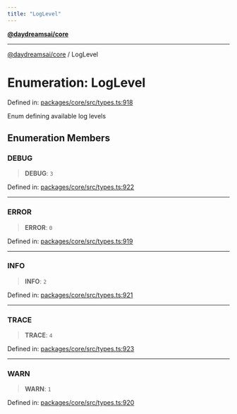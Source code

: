 ```yaml
---
title: "LogLevel"
---
```


[**@daydreamsai/core**](./api-reference.md)

***

[@daydreamsai/core](./api-reference.md) / LogLevel

# Enumeration: LogLevel

Defined in: [packages/core/src/types.ts:918](https://github.com/dojoengine/daydreams/blob/612e9304717c546d301f9cac8c204de734cac957/packages/core/src/types.ts#L918)

Enum defining available log levels

## Enumeration Members

### DEBUG

> **DEBUG**: `3`

Defined in: [packages/core/src/types.ts:922](https://github.com/dojoengine/daydreams/blob/612e9304717c546d301f9cac8c204de734cac957/packages/core/src/types.ts#L922)

***

### ERROR

> **ERROR**: `0`

Defined in: [packages/core/src/types.ts:919](https://github.com/dojoengine/daydreams/blob/612e9304717c546d301f9cac8c204de734cac957/packages/core/src/types.ts#L919)

***

### INFO

> **INFO**: `2`

Defined in: [packages/core/src/types.ts:921](https://github.com/dojoengine/daydreams/blob/612e9304717c546d301f9cac8c204de734cac957/packages/core/src/types.ts#L921)

***

### TRACE

> **TRACE**: `4`

Defined in: [packages/core/src/types.ts:923](https://github.com/dojoengine/daydreams/blob/612e9304717c546d301f9cac8c204de734cac957/packages/core/src/types.ts#L923)

***

### WARN

> **WARN**: `1`

Defined in: [packages/core/src/types.ts:920](https://github.com/dojoengine/daydreams/blob/612e9304717c546d301f9cac8c204de734cac957/packages/core/src/types.ts#L920)
